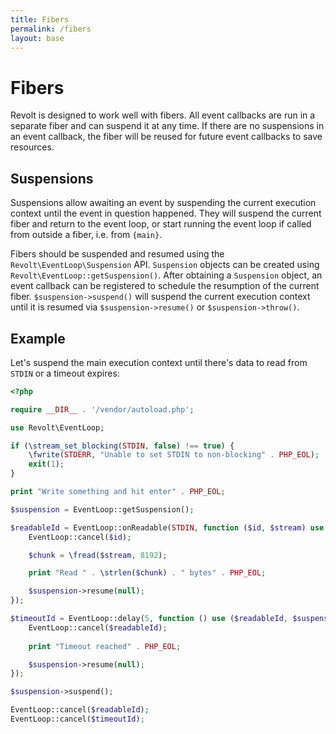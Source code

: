 ```yaml
---
title: Fibers
permalink: /fibers
layout: base
---
```

# Fibers

Revolt is designed to work well with fibers.
All event callbacks are run in a separate fiber and can suspend it at any time.
If there are no suspensions in an event callback, the fiber will be reused for future event callbacks to save resources.

## Suspensions

Suspensions allow awaiting an event by suspending the current execution context until the event in question happened.
They will suspend the current fiber and return to the event loop, or start running the event loop if called from outside a fiber, i.e. from `{main}`.

Fibers should be suspended and resumed using the `Revolt\EventLoop\Suspension` API.
`Suspension` objects can be created using `Revolt\EventLoop::getSuspension()`.
After obtaining a `Suspension` object, an event callback can be registered to schedule the resumption of the current fiber.
`$suspension->suspend()` will suspend the current execution context until it is resumed via `$suspension->resume()` or `$suspension->throw()`.

## Example

Let's suspend the main execution context until there's data to read from `STDIN` or a timeout expires:

```php
<?php

require __DIR__ . '/vendor/autoload.php';

use Revolt\EventLoop;

if (\stream_set_blocking(STDIN, false) !== true) {
    \fwrite(STDERR, "Unable to set STDIN to non-blocking" . PHP_EOL);
    exit(1);
}

print "Write something and hit enter" . PHP_EOL;

$suspension = EventLoop::getSuspension();

$readableId = EventLoop::onReadable(STDIN, function ($id, $stream) use ($suspension): void {
    EventLoop::cancel($id);

    $chunk = \fread($stream, 8192);

    print "Read " . \strlen($chunk) . " bytes" . PHP_EOL;

    $suspension->resume(null);
});

$timeoutId = EventLoop::delay(5, function () use ($readableId, $suspension) {
    EventLoop::cancel($readableId);
    
    print "Timeout reached" . PHP_EOL;

    $suspension->resume(null);
});

$suspension->suspend();

EventLoop::cancel($readableId);
EventLoop::cancel($timeoutId);
```

